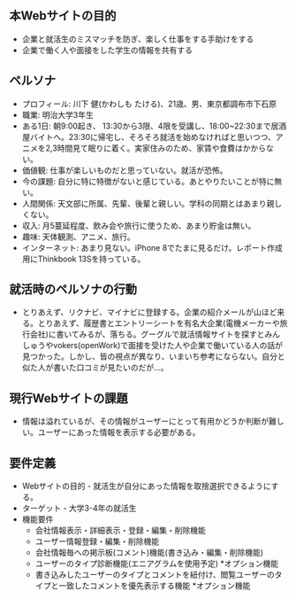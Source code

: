 ## 本Webサイトの目的
- 企業と就活生のミスマッチを防ぎ、楽しく仕事をする手助けをする
- 企業で働く人や面接をした学生の情報を共有する

## ペルソナ
- プロフィール: 川下 健(かわしも たける)、21歳、男、東京都調布市下石原
- 職業: 明治大学3年生
- ある1日: 朝9:00起き、 13:30から3限、4限を受講し、18:00~22:30まで居酒屋バイトへ。23:30に帰宅し、そろそろ就活を始めなければと思いつつ、アニメを2,3時間見て眠りに着く。実家住みのため、家賃や食費はかからない。
- 価値観: 仕事が楽しいものだと思っていない。就活が恐怖。
- 今の課題: 自分に特に特徴がないと感じている。あとやりたいことが特に無い。
- 人間関係: 天文部に所属、先輩、後輩と親しい。学科の同期とはあまり親しくない。
- 収入: 月5蔓延程度、飲み会や旅行に使うため、あまり貯金は無い。
- 趣味: 天体観測、アニメ、旅行。
- インターネット: あまり見ない。iPhone 8でたまに見るだけ。レポート作成用にThinkbook 13Sを持っている。

## 就活時のペルソナの行動
- とりあえず、リクナビ、マイナビに登録する。企業の紹介メールが山ほど来る。とりあえず、履歴書とエントリーシートを有名大企業(電機メーカーや旅行会社)に書いてみるが、落ちる。グーグルで就活情報サイトを探すとみんしゅうやvokers(openWork)で面接を受けた人や企業で働いている人の話が見つかった。しかし、皆の視点が異なり、いまいち参考にならない。自分と似た人が書いた口コミが見たいのだが...。

## 現行Webサイトの課題
- 情報は溢れているが、その情報がユーザーにとって有用かどうか判断が難しい。ユーザーにあった情報を表示する必要がある。

## 要件定義
  - Webサイトの目的 - 就活生が自分にあった情報を取捨選択できるようにする。
  - ターゲット - 大学3-4年の就活生
  - 機能要件
    - 会社情報表示・詳細表示・登録・編集・削除機能
    - ユーザー情報登録・編集・削除機能
    - 会社情報毎への掲示板(コメント)機能(書き込み・編集・削除機能)
    - ユーザーのタイプ診断機能(エニアグラムを使用予定) *オプション機能
    - 書き込みしたユーザーのタイプとコメントを紐付け、閲覧ユーザーのタイプと一致したコメントを優先表示する機能 *オプション機能